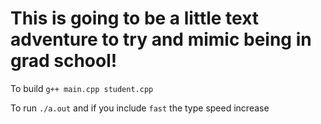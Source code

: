 # This is going to be a little text adventure to try and mimic being in grad school!

To build ```g++ main.cpp student.cpp```

To run ```./a.out``` and if you include ```fast``` the type speed increase
